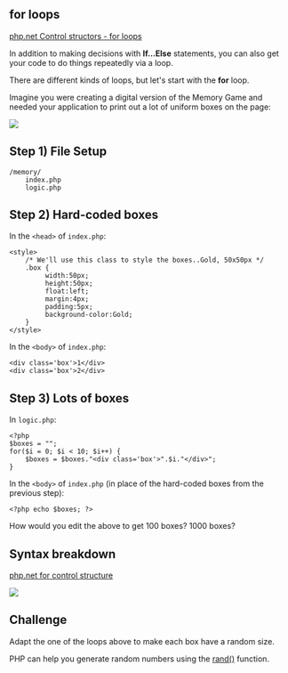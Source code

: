 ## for loops
[php.net Control structors - for loops](http://php.net/manual/en/control-structures.for.php)

In addition to making decisions with __If...Else__ statements, you can also get your code to do things repeatedly via a loop.

There are different kinds of loops, but let's start with the __for__ loop. 

Imagine you were creating a digital version of the Memory Game and needed your application to print out a lot of uniform boxes on the page:

<img src='http://thewc.co.s3.amazonaws.com/challenges/php-memory-game.png'>

## Step 1) File Setup

	/memory/
		index.php
		logic.php
	

## Step 2) Hard-coded boxes

In the `<head>` of `index.php`:

	<style>
		/* We'll use this class to style the boxes..Gold, 50x50px */
		.box {
			 width:50px;
			 height:50px;
			 float:left;
			 margin:4px;
			 padding:5px;
			 background-color:Gold;
		}
	</style>

In the `<body>` of `index.php`:

	<div class='box'>1</div>
	<div class='box'>2</div>


## Step 3) Lots of boxes

In `logic.php`:

	<?php 
	$boxes = "";
	for($i = 0; $i < 10; $i++) {
	    $boxes = $boxes."<div class='box'>".$i."</div>";
	}


In the `<body>` of `index.php` (in place of the hard-coded boxes from the previous step):

	<?php echo $boxes; ?>

How would you edit the above to get 100 boxes? 1000 boxes?


## Syntax breakdown

[php.net for control structure](http://us3.php.net/manual/en/control-structures.for.php)

<img src='http://thewc.co.s3.amazonaws.com/challenges/php-for-loop-breakdown.png'>





## Challenge
 
Adapt the one of the loops above to make each box have a random size.

PHP can help you generate random numbers using the [rand()](http://php.net/manual/en/function.rand.php) function.

